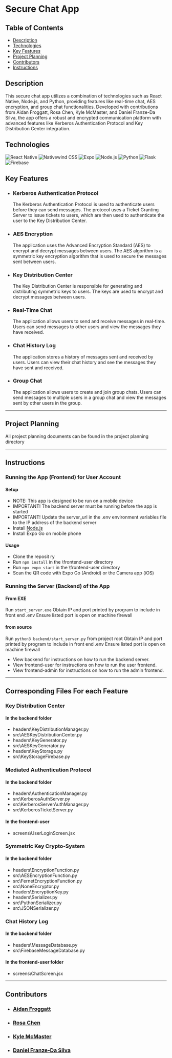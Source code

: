 # Secure Chat App
## Table of Contents
- [Description](#description)
- [Technologies](#technologies)
- [Key Features](#key-features)
- [Project Planning](#project-planning)
- [Contributors](#contributors)
- [Instructions](#instructions)
## Description
This secure chat app utilizes a combination of technologies such as React Native, Node.js, and Python, providing features like real-time chat, AES encryption, and group chat functionalities. Developed with contributions from Aidan Froggatt, Rosa Chen, Kyle McMaster, and Daniel Franze-Da Silva, the app offers a robust and encrypted communication platform with advanced features like Kerberos Authentication Protocol and Key Distribution Center integration.

## Technologies
![React Native](https://img.shields.io/badge/-React%20Native-61DAFB?logo=react&logoColor=white&style=flat)
![Nativewind CSS](https://img.shields.io/badge/-Nativewind%20CSS-000000?logo=tailwind-css&logoColor=white&style=flat)
![Expo](https://img.shields.io/badge/-Expo-000020?logo=expo&logoColor=white&style=flat)
![Node.js](https://img.shields.io/badge/-Node.js-339933?logo=node.js&logoColor=white&style=flat)
![Python](https://img.shields.io/badge/-Python-3776AB?logo=python&logoColor=white&style=flat)
![Flask](https://img.shields.io/badge/-Flask-000000?logo=flask&logoColor=white&style=flat)
![Firebase](https://img.shields.io/badge/-Firebase-FFCA28?logo=firebase&logoColor=white&style=flat)
## Key Features
- ### Kerberos Authentication Protocol
  The Kerberos Authentication Protocol is used to authenticate users before they can send messages. The protocol uses a Ticket Granting Server to issue tickets to users, which are then used to authenticate the user to the Key Distribution Center.
- ### AES Encryption
  The application uses the Advanced Encryption Standard (AES) to encrypt and decrypt messages between users. The AES algorithm is a symmetric key encryption algorithm that is used to secure the messages sent between users.
- ### Key Distribution Center
  The Key Distribution Center is responsible for generating and distributing symmetric keys to users. The keys are used to encrypt and decrypt messages between users.
- ### Real-Time Chat
  The application allows users to send and receive messages in real-time. Users can send messages to other users and view the messages they have received.
- ### Chat History Log
  The application stores a history of messages sent and received by users. Users can view their chat history and see the messages they have sent and received.
- ### Group Chat
  The application allows users to create and join group chats. Users can send messages to multiple users in a group chat and view the messages sent by other users in the group.

---

## Project Planning
All project planning documents can be found in the project planning directory

---

## Instructions
### Running the App (Frontend) for User Account
#### Setup
- NOTE: This app is designed to be run on a mobile device
- IMPORTANT! The backend server must be running before the app is started
- IMPORTANT! Update the server_url in the .env environment variables file to the IP address of the backend server 
- Install [Node.js](https://nodejs.org/en/)
- Install Expo Go on mobile phone
#### Usage
- Clone the reposit ry
- Run `npm install` in the \frontend-user directory
- Run `npx expo start` in the \frontend-user directory
- Scan the QR code with Expo Go (Android) or the Camera app (iOS)
### Running the Server (Backend) of the App
#### From EXE
Run `start_server.exe`
Obtain IP and port printed by program to include in front end .env
Ensure listed port is open on machine firewall
#### from source
Run `python3 backend/start_server.py` from project root
Obtain IP and port printed by program to include in front end .env
Ensure listed port is open on machine firewall
- View backend for instructions on how to run the backend server.
- View frontend-user for instructions on how to run the user frontend.
- View frontend-admin for instructions on how to run the admin frontend.

---

## Corresponding Files For each Feature
### Key Distribution Center
#### In the backend folder
* headers\KeyDistributionManager.py
* src\AESKeyDistributionCenter.py
* headers\KeyGenerator.py
* src\AESKeyGenerator.py
* headers\KeyStorage.py
* src\KeyStorageFirebase.py
### Mediated Authentication Protocol
#### In the backend folder
* headers\AuthenticationManager.py
* src\KerberosAuthServer.py
* src\KerberosServerAuthManager.py
* src\KerberosTicketServer.py
#### In the frontend-user
* screens\UserLoginScreen.jsx
### Symmetric Key Crypto-System
#### In the backend folder
* headers\EncryptionFunction.py
* src\AESEncryptionFunction.py
* src\FernetEncryptionFunction.py
* src\NoneEncryptor.py
* headers\EncryptionKey.py
* headers\Serializer.py
* src\PythonSerializer.py
* src\JSONSerializer.py
### Chat History Log
#### In the backend folder
* headers\MessageDatabase.py
* src\FirebaseMessageDatabase.py
#### In the frontend-user folder
* screens\ChatScreen.jsx

--- 

## Contributors
- ### [Aidan Froggatt](https://github.com/aidanfroggatt)
- ### [Rosa Chen](https://github.com/rosachen3)
- ### [Kyle McMaster](https://github.com/KyleJMcMaster)
- ### [Daniel Franze-Da Silva](https://github.com/DanielFD04)
